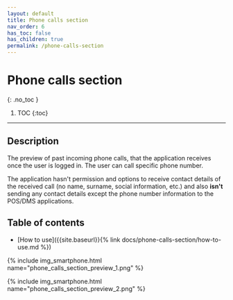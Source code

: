 ```yaml
---
layout: default
title: Phone calls section
nav_order: 6
has_toc: false
has_children: true
permalink: /phone-calls-section
---
```


# Phone calls section
{: .no_toc }

1. TOC
{:toc}

---

## Description
The preview of past incoming phone calls, that the application receives once the user is logged in. The user can call specific phone number.

<span class="text-red-200">The application hasn't permission and options to receive contact details of the received call (no name, surname, social information, etc.) and also **isn't** sending any contact details except the phone number information to the POS/DMS applications.</span>

## Table of contents
- [How to use]({{site.baseurl}}{% link docs/phone-calls-section/how-to-use.md %})

{% include img_smartphone.html name="phone_calls_section_preview_1.png" %}

{% include img_smartphone.html name="phone_calls_section_preview_2.png" %}